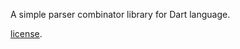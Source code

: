 A simple parser combinator library for Dart language.

[license](https://github.com/dart-lang/stagehand/blob/master/LICENSE).
